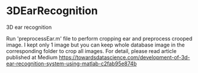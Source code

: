 # 3DEarRecognition
3D ear recognition

Run 'preprocessEar.m' file to perform cropping ear and preprocess crooped image. I kept only 1 image but you can keep whole database image in the corresponding folder to crop all images. For detail, please read article published at Medium 
https://towardsdatascience.com/development-of-3d-ear-recognition-system-using-matlab-c2fab95e874b
